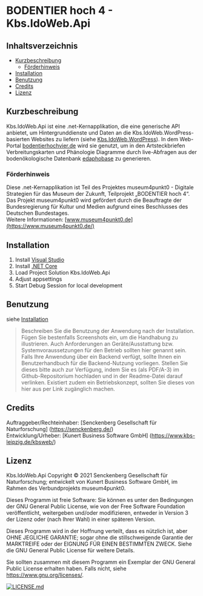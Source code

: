 # BODENTIER hoch 4 - Kbs.IdoWeb.Api

## Inhaltsverzeichnis  
- [Kurzbeschreibung](#Kurzbeschreibung)
  - [Förderhinweis](#Förderhinweis)
- [Installation](#Installation)
- [Benutzung](#Benutzung)
- [Credits](#Credits)
- [Lizenz](#Lizenz)

## Kurzbeschreibung
Kbs.IdoWeb.Api ist eine .net-Kernapplikation, die eine generische API anbietet, um Hintergrunddienste und Daten an die Kbs.IdoWeb.WordPress-basierten Websites zu liefern (siehe [Kbs.IdoWeb.WordPress](https://github.com/senckenberg/Kbs.IdoWeb.WordPress/)). In dem Web-Portal [bodentierhochvier.de](https://bodentierhochvier.de/) wird sie genutzt, um in den Artsteckbriefen Verbreitungskarten und Phänologie Diagramme durch live-Abfragen aus der bodenökologische Datenbank [edaphobase](https://portal.edaphobase.org/) zu generieren.

### Förderhinweis
Diese .net-Kernapplikation ist Teil des Projektes museum4punkt0 - Digitale Strategien für das Museum der Zukunft, Teilprojekt „BODENTIER hoch 4“. Das Projekt museum4punkt0 wird gefördert durch die  Beauftragte der Bundesregierung für Kultur und Medien aufgrund eines Beschlusses des Deutschen Bundestages.  
Weitere Informationen: [www.museum4punkt0.de](https://www.museum4punkt0.de/)

## Installation
  1. Install [Visual Studio](https://visualstudio.microsoft.com/downloads/)
  2. Install [.NET Core](https://dotnet.microsoft.com/download/)
  3. Load Project Solution Kbs.IdoWeb.Api
  4. Adjust appsettings
  5. Start Debug Session for local development

## Benutzung
siehe [Installation](#Installation)

>Beschreiben Sie die Benutzung der Anwendung nach der Installation. Fügen Sie bestenfalls Screenshots ein, um die Handhabung zu illustrieren. Auch Anforderungen an Geräte/Ausstattung bzw. Systemvoraussetzungen für den Betrieb sollten hier genannt sein. Falls Ihre Anwendung über ein Backend verfügt, sollte Ihnen ein Benutzerhandbuch für die Backend-Nutzung vorliegen. Stellen Sie dieses bitte auch zur Verfügung, indem Sie es (als PDF/A-3) im Github-Repositorium hochladen und in der Readme-Datei darauf verlinken. Existiert zudem ein Betriebskonzept, sollten Sie dieses von hier aus per Link zugänglich machen.  

## Credits  
Auftraggeber/Rechteinhaber: [Senckenberg Gesellschaft für Naturforschung] (https://senckenberg.de/)  
Entwicklung/Urheber: [Kunert Business Software GmbH] (https://www.kbs-leipzig.de/kbsweb/)

## Lizenz  
Kbs.IdoWeb.Api Copyright © 2021 Senckenberg Gesellschaft für Naturforschung; entwickelt von Kunert Business Software GmbH, im Rahmen des Verbundprojekts museum4punkt0.

Dieses Programm ist freie Software: Sie können es unter den Bedingungen der GNU General Public License, wie von der Free Software Foundation veröffentlicht, weitergeben und/oder modifizieren, entweder in Version 3 der Lizenz oder (nach Ihrer Wahl) in einer späteren Version.

Dieses Programm wird in der Hoffnung verteilt, dass es nützlich ist, aber OHNE JEGLICHE GARANTIE; sogar ohne die stillschweigende Garantie der MARKTREIFE oder der EIGNUNG FÜR EINEN BESTIMMTEN ZWECK. Siehe die GNU General Public License für weitere Details.

Sie sollten zusammen mit diesem Programm ein Exemplar der GNU General Public License erhalten haben. Falls nicht, siehe https://www.gnu.org/licenses/.

[![LICENSE.md](https://img.shields.io/badge/License-GPLv3-blue.svg)](/LICENSE.md)
